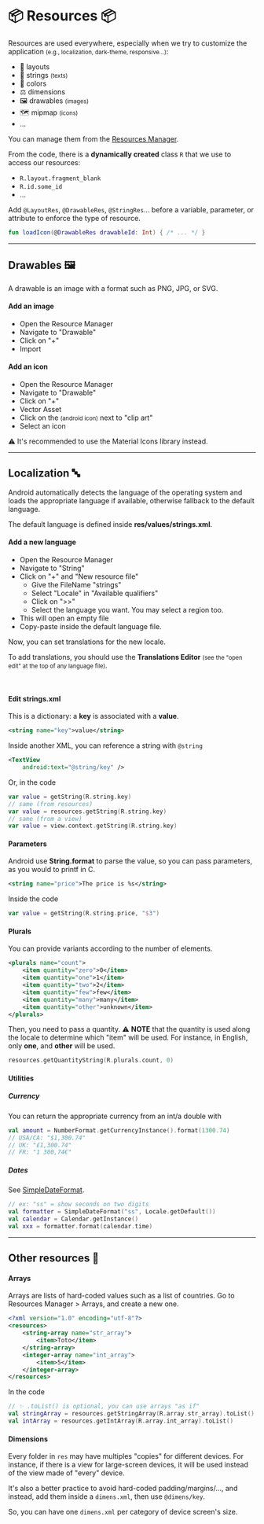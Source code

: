 # 📦 Resources 📦

<div class="row row-cols-md-2"><div>

Resources are used everywhere, especially when we try to customize the application <small>(e.g., localization, dark-theme, responsive...)</small>:

* 📝 layouts
* 💬 strings <small>(texts)</small>
* 🎨 colors
* ⚖️ dimensions
* 🖼️ drawables <small>(images)</small>
* 🗺️ mipmap <small>(icons)</small>
* ...

You can manage them from the [Resources Manager](../tools/and/index.md).
</div><div>

From the code, there is a **dynamically created** class `R` that we use to access our resources:

* `R.layout.fragment_blank`
* `R.id.some_id`
* ...

Add `@LayoutRes`, `@DrawableRes`, `@StringRes`... before a variable, parameter, or attribute to enforce the type of resource.

```kotlin
fun loadIcon(@DrawableRes drawableId: Int) { /* ... */ }
```
</div></div>

<hr class="sep-both">

## Drawables 🖼️

<div class="row row-cols-md-2"><div>

A drawable is an image with a format such as PNG, JPG, or SVG.

#### Add an image

* Open the Resource Manager
* Navigate to "Drawable"
* Click on "+" 
* Import

</div><div>

#### Add an icon

* Open the Resource Manager
* Navigate to "Drawable"
* Click on "+"
* Vector Asset 
* Click on the <i class="bi bi-android"></i> <small>(android icon)</small> next to "clip art"
* Select an icon

⚠️ It's recommended to use the Material Icons library instead.
</div></div>

<hr class="sep-both">

## Localization 🔤

<div class="row row-cols-md-2 mt-3"><div>

Android automatically detects the language of the operating system and loads the appropriate language if available, otherwise fallback to the default language.

The default language is defined inside **res/values/strings.xml**.

#### Add a new language

* Open the Resource Manager
* Navigate to "String"
* Click on "+" and "New resource file"
    * Give the FileName "strings"
    * Select "Locale" in "Available qualifiers"
    * Click on ">>"
    * Select the language you want. You may select a region too.
* This will open an empty file
* Copy-paste inside the default language file.

Now, you can set translations for the new locale.

To add translations, you should use the **Translations Editor** <small>(see the "open edit" at the top of any language file)</small>.

<br>

#### Edit strings.xml

This is a dictionary: a **key** is associated with a **value**.

```xml
<string name="key">value</string>
```

Inside another XML, you can reference a string with `@string`

```xml
<TextView
    android:text="@string/key" />
```

Or, in the code

```kotlin
var value = getString(R.string.key)
// same (from resources)
var value = resources.getString(R.string.key)
// same (from a view)
var value = view.context.getString(R.string.key)
```
</div><div>

#### Parameters

Android use **String.format** to parse the value, so you can pass parameters, as you would to printf in C.

```xml
<string name="price">The price is %s</string>
```

Inside the code

```kotlin
var value = getString(R.string.price, "$3")
```

#### Plurals

You can provide variants according to the number of elements.

```xml
<plurals name="count">
    <item quantity="zero">0</item>
    <item quantity="one">1</item>
    <item quantity="two">2</item>
    <item quantity="few">few</item>
    <item quantity="many">many</item>
    <item quantity="other">unknown</item>
</plurals>
```

Then, you need to pass a quantity. ⚠️ **NOTE** that the quantity is used along the locale to determine which "item" will be used. For instance, in English, only **one**, and **other** will be used.

```kotlin
resources.getQuantityString(R.plurals.count, 0)
```

#### Utilities

##### Currency

You can return the appropriate currency from an int/a double with

```kotlin
val amount = NumberFormat.getCurrencyInstance().format(1300.74)
// USA/CA: "$1,300.74"
// UK: "£1,300.74"
// FR: "1 300,74€"
```

##### Dates

See [SimpleDateFormat](https://developer.android.com/reference/java/text/SimpleDateFormat#date-and-time-patterns).

```kotlin
// ex: "ss" = show seconds on two digits
val formatter = SimpleDateFormat("ss", Locale.getDefault())
val calendar = Calendar.getInstance()
val xxx = formatter.format(calendar.time)
```
</div></div>

<hr class="sep-both">

## Other resources 🧸

<div class="row row-cols-md-2 mt-3"><div>

#### Arrays

Arrays are lists of hard-coded values such as a list of countries. Go to Resources Manager > Arrays, and create a new one.

```xml
<?xml version="1.0" encoding="utf-8"?>
<resources>
    <string-array name="str_array">
        <item>Toto</item>
    </string-array>
    <integer-array name="int_array">
        <item>5</item>
    </integer-array>
</resources>
```

In the code

```kotlin
// ✨ .toList() is optional, you can use arrays "as if"
val stringArray = resources.getStringArray(R.array.str_array).toList()
val intArray = resources.getIntArray(R.array.int_array).toList()
```
</div><div>

#### Dimensions

Every folder in `res` may have multiples "copies" for different devices. For instance, if there is a view for large-screen devices, it will be used instead of the view made of "every" device.

It's also a better practice to avoid hard-coded padding/margins/..., and instead, add them inside a `dimens.xml`, then use `@dimens/key`.

So, you can have one `dimens.xml` per category of device screen's size.
</div></div>